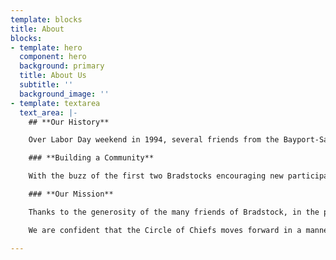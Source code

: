 ```yaml
---
template: blocks
title: About
blocks:
- template: hero
  component: hero
  background: primary
  title: About Us
  subtitle: ''
  background_image: ''
- template: textarea
  text_area: |-
    ## **Our History**

    Over Labor Day weekend in 1994, several friends from the Bayport-Sayville area organized a day of music, food and fun. Held in the backyard of Bayport resident Brad Ringhouse, the event, which proved to be a rousing success, was aptly dubbed “Bradstock.” With enthusiasm sky high, the all-volunteer organizers planned Bradstock II for the following Labor Day. However, two extra ingredients were to be added to the original, successful formula - a focus on our environment, and a determination to raise funds to donate to area organizations. The good time had by all was to be complemented with a good cause supported by all. Which is exactly what has happened.

    ### **Building a Community**

    With the buzz of the first two Bradstocks encouraging new participants to join the cause, and with the success of the festivals far surpassing what the organizers could have ever imagined, Bradstocks III and IV were held on the grounds of Meadowcroft in Bayport. Artists came to display their work, various not-for-profit environmental organizations set up informative, educational booths, and new musicians eagerly joined Bradstock‘s solid line-up of performers. Best of all, the events generated profits, as well as canned foodstuffs, which was donated and distributed to local good causes.

    ### **Our Mission**

    Thanks to the generosity of the many friends of Bradstock, in the past twenty-three years we have donated over $275,000 including $120,000 to Camp-Pa-Qua-Tuck. Other beneficiaries include the Long Island Maritime Museum, Friends of Connetquot River State Park, the Sayville Kiwanis Club, G.R.O.W., WUSB, They Often Cry Out, the Unbroken Chain Foundation, the Sayville Village Improvement Society, the Bayport and West Sayville Civic Associations and the Peconic Baykeeper And let’s not forget our friends from the U.S. Coast Guard Chief Petty Officers Association, who man and woman the grills to keep us in grub over the weekend. The profits from the sale of the food goes to fund their own charitable cause – and they kick in a contribution to Bradstock as well. And over these many years, the Bradstock organization has donated a mountain of food and ongoing monetary contributions to Island Harvest to help those less fortunate than ourselves. The Chiefs presented a check for $3,000 to Island Harvest at this year’s Platinum Party.

    We are confident that the Circle of Chiefs moves forward in a manner befitting the labor that we expend. _May the circle be unbroken_.

---
```

